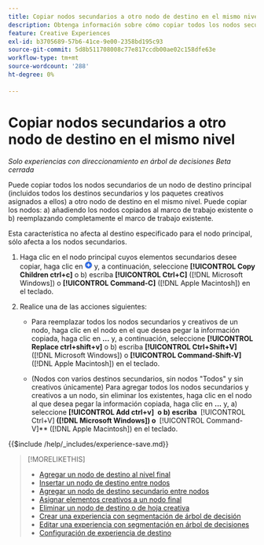 ```yaml
---
title: Copiar nodos secundarios a otro nodo de destino en el mismo nivel
description: Obtenga información sobre cómo copiar todos los nodos secundarios de un nodo de destino principal a otro nodo de destino en el mismo nivel
feature: Creative Experiences
exl-id: b3705689-57b6-41ce-9e00-2358bd195c93
source-git-commit: 5d8b511708008c77e817ccdb00ae02c158dfe63e
workflow-type: tm+mt
source-wordcount: '288'
ht-degree: 0%

---
```


# Copiar nodos secundarios a otro nodo de destino en el mismo nivel

*Solo experiencias con direccionamiento en árbol de decisiones*
*Beta cerrada*

Puede copiar todos los nodos secundarios de un nodo de destino principal (incluidos todos los destinos secundarios y los paquetes creativos asignados a ellos) a otro nodo de destino en el mismo nivel. Puede copiar los nodos: a) añadiendo los nodos copiados al marco de trabajo existente o b) reemplazando completamente el marco de trabajo existente. <!-- Give the main use case or an example to explain. -->

Esta característica no afecta al destino especificado para el nodo principal, sólo afecta a los nodos secundarios.

<!-- 1. [ways to get to the decision tree] -->

1. Haga clic en el nodo principal cuyos elementos secundarios desee copiar, haga clic en ![Agregar](/help/creative/assets/add.png "Agregar") y, a continuación, seleccione **[!UICONTROL Copy Children ctrl+c]** o b\) escriba **[!UICONTROL Ctrl+C]** ([!DNL Microsoft Windows]) o **[!UICONTROL Command-C]** ([!DNL Apple Macintosh]) en el teclado.

1. Realice una de las acciones siguientes:

   * Para reemplazar todos los nodos secundarios y creativos de un nodo, haga clic en el nodo en el que desea pegar la información copiada, haga clic en **...** y, a continuación, seleccione **[!UICONTROL Replace ctrl+shift+v]** o b\) escriba **[!UICONTROL Ctrl+Shift+V]** ([!DNL Microsoft Windows]) o **[!UICONTROL Command-Shift-V]** ([!DNL Apple Macintosh]) en el teclado.

   * (Nodos con varios destinos secundarios, sin nodos &quot;Todos&quot; y sin creativos únicamente) Para agregar todos los nodos secundarios y creativos a un nodo, sin eliminar los existentes, haga clic en el nodo al que desea pegar la información copiada, haga clic en **...** y, a\) seleccione **[!UICONTROL Add ctrl+v]** **&#x200B; o b\) escriba &#x200B;** [!UICONTROL Ctrl+V] **&#x200B; ([!DNL Microsoft Windows]) o &#x200B;** [!UICONTROL Command-V]** ([!DNL Apple Macintosh]) en el teclado.

<!--
1. (Optional) To save the experience, click **[!UICONTROL Save]**, and then do the following.
...

These formatted steps are inserted automatically from text in the following file in the _includes folder, which reused in multiple places.
-->

{{$include /help/_includes/experience-save.md}}

>[!MORELIKETHIS]
>
>* [Agregar un nodo de destino al nivel final](experience-target-node-add-final.md)
>* [Insertar un nodo de destino entre nodos](experience-target-node-add-inner.md)
>* [Agregar un nodo de destino secundario entre nodos](experience-target-node-add-sibling.md)
>* [Asignar elementos creativos a un nodo final](experience-assign-creative-bundles.md)
>* [Eliminar un nodo de destino o de hoja creativa](/help/creative/experiences/experience-target-node-delete.md)
>* [Crear una experiencia con segmentación de árbol de decisión](experience-create-targeting.md)
>* [Editar una experiencia con segmentación en árbol de decisiones](experience-edit-targeting.md)
>* [Configuración de experiencia de destino](experience-settings-targeting.md)
